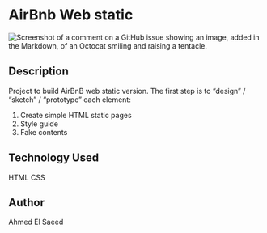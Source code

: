 # AirBnb Web static
![Screenshot of a comment on a GitHub issue showing an image, added in the Markdown, of an Octocat smiling and raising a tentacle.](https://getsby.com/wp-content/uploads/2023/04/Airbnb-logo.webp)

## Description

Project to build AirBnB web static version. 
The first step is to “design” / “sketch” / “prototype” each element:

1. Create simple HTML static pages
2. Style guide
3. Fake contents
## Technology Used
HTML CSS
## Author
Ahmed El Saeed
